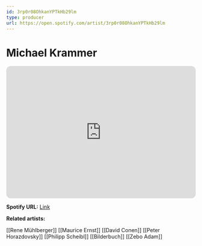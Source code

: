 ```yaml
---
id: 3rp0r08OhkanYPTkHb29lm
type: producer
url: https://open.spotify.com/artist/3rp0r08OhkanYPTkHb29lm
---
```

# Michael Krammer

<iframe style="border-radius:12px" src="https://open.spotify.com/embed/artist/3rp0r08OhkanYPTkHb29lm" width="100%" height="352" frameBorder="0" allowfullscreen="" allow="autoplay; clipboard-write; encrypted-media; fullscreen; picture-in-picture" loading="lazy"></iframe>

**Spotify URL:** [Link](https://open.spotify.com/artist/3rp0r08OhkanYPTkHb29lm)

**Related artists:**

[[Rene Mühlberger]]
[[Maurice Ernst]]
[[David Conen]]
[[Peter Horazdovsky]]
[[Philipp Scheibl]]
[[Bilderbuch]]
[[Zebo Adam]]
